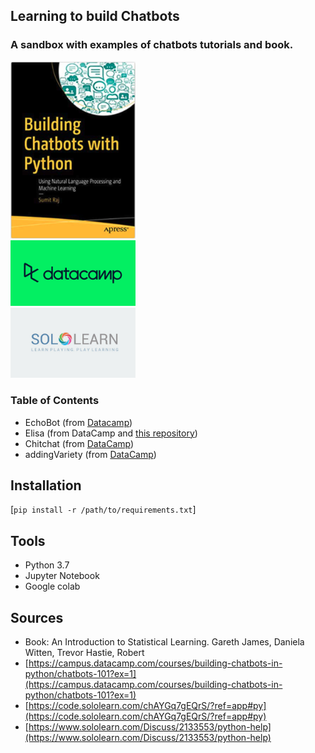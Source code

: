
## Learning to build Chatbots
### A sandbox with examples of chatbots tutorials and book.

<img width="200" src="images/bookBCWP.png"></br>
<img width="200" src="images/datacamp.png">  </br>
<img width="200" src="images/Sololearn_logo.jpeg"></br>



### Table of Contents
- EchoBot (from [Datacamp](https://campus.datacamp.com/courses/building-chatbots-in-python/chatbots-101?ex=2))
- Elisa (from DataCamp and [this repository](https://github.com/kwpark23/CourseBot/blob/1e07bbfa298b1db05c3160a499eedd48d02bbfae/eliza.py))
- Chitchat (from [DataCamp](https://campus.datacamp.com/courses/building-chatbots-in-python/chatbots-101?ex=5))
- addingVariety (from [DataCamp](https://campus.datacamp.com/courses/building-chatbots-in-python/chatbots-101?ex=6))

## Installation
[`pip install -r /path/to/requirements.txt`]

## Tools
- Python 3.7<br/>
- Jupyter Notebook<br/>
- Google colab

## Sources
- Book: An Introduction to Statistical Learning. Gareth James, Daniela Witten, Trevor Hastie, Robert<br/>
- [https://campus.datacamp.com/courses/building-chatbots-in-python/chatbots-101?ex=1](https://campus.datacamp.com/courses/building-chatbots-in-python/chatbots-101?ex=1)
- [https://code.sololearn.com/chAYGq7gEQrS/?ref=app#py](https://code.sololearn.com/chAYGq7gEQrS/?ref=app#py)<br/>
- [https://www.sololearn.com/Discuss/2133553/python-help](https://www.sololearn.com/Discuss/2133553/python-help)<br/>

